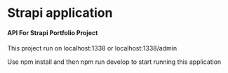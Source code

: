# Strapi application

#### API For Strapi Portfolio Project

This project run on localhost:1338 or localhost:1338/admin

Use npm install and then npm run develop to start running this application
